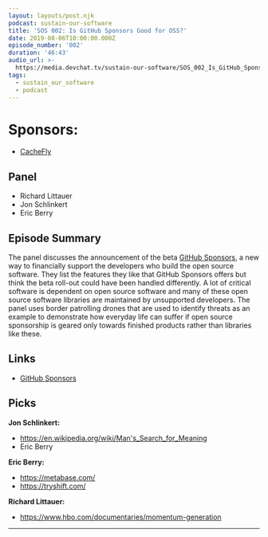 ```yaml
---
layout: layouts/post.njk
podcast: sustain-our-software
title: 'SOS 002: Is GitHub Sponsors Good for OSS?'
date: 2019-08-06T10:00:00.000Z
episode_number: '002'
duration: '46:43'
audio_url: >-
  https://media.devchat.tv/sustain-our-software/SOS_002_Is_GitHub_Sponsors_Good_for_OSS.mp3
tags:
  - sustain_our_software
  - podcast
---
```

# Sponsors:

* [CacheFly](https://www.cachefly.com/)

## Panel

* Richard Littauer
* Jon Schlinkert 
* Eric Berry

## Episode Summary

The panel discusses the announcement of the beta [GitHub Sponsors](https://github.com/sponsors), a new way to financially support the developers who build the open source software. They list the features they like that GitHub Sponsors offers but think the beta roll-out could have been handled differently. A lot of critical software is dependent on open source software and many of these open source software libraries are maintained by unsupported developers. The panel uses border patrolling drones that are used to identify threats as an example to demonstrate how everyday life can suffer if open source sponsorship is geared only towards finished products rather than libraries like these.

## Links

* [GitHub Sponsors](https://github.com/sponsors)

## Picks

**Jon Schlinkert:**

* https://en.wikipedia.org/wiki/Man's_Search_for_Meaning
* Eric Berry

**Eric Berry:**

* https://metabase.com/
* https://tryshift.com/

**Richard Littauer:**

* https://www.hbo.com/documentaries/momentum-generation

- - -
